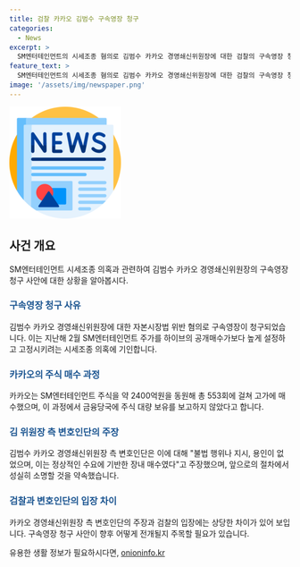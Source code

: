 ```yaml
---
title: 검찰 카카오 김범수 구속영장 청구
categories:
  - News
excerpt: >
  SM엔터테인먼트의 시세조종 혐의로 김범수 카카오 경영쇄신위원장에 대한 검찰의 구속영장 청구가 이뤄졌다. 김 위원장은 SM엔터테인먼트의 주가를 경쟁사인 하이브의 공개매수가인 12만원보다 높게 설정하고 고정할 목적으로 시세조종을 벌인 혐의를 받고 있다. 검찰은 카카오가 약 2400억원을 동원해 SM엔터테인먼트 주식을 고가에 553회에 걸쳐 매수한 것으로 보고 있다. 하지만 김 위원장 측 변호인단은 불법적 행위를 지시하거나 용인한 바가 없다며 이건이 사업 협력을 위한 지분 확보의 목적으로 진행된 것이라고 주장했다.
feature_text: >
  SM엔터테인먼트의 시세조종 혐의로 김범수 카카오 경영쇄신위원장에 대한 검찰의 구속영장 청구가 이뤄졌다. 김 위원장은 SM엔터테인먼트의 주가를 경쟁사인 하이브의 공개매수가인 12만원보다 높게 설정하고 고정할 목적으로 시세조종을 벌인 혐의를 받고 있다. 검찰은 카카오가 약 2400억원을 동원해 SM엔터테인먼트 주식을 고가에 553회에 걸쳐 매수한 것으로 보고 있다. 하지만 김 위원장 측 변호인단은 불법적 행위를 지시하거나 용인한 바가 없다며 이건이 사업 협력을 위한 지분 확보의 목적으로 진행된 것이라고 주장했다.
image: '/assets/img/newspaper.png'
---
```


<p><img src="/assets/img/newspaper.png" alt="kimp 속보" /></p>

<h2 data-ke-size="size26">사건 개요</h2>

<p data-ke-size="size16">SM엔터테인먼트 시세조종 의혹과 관련하여 김범수 카카오 경영쇄신위원장의 구속영장 청구 사안에 대한 상황을 알아봅시다.</p>

<h3><b><span style="color: #1a5490;">구속영장 청구 사유</span></b></h3>

<p data-ke-size="size16">김범수 카카오 경영쇄신위원장에 대한 자본시장법 위반 혐의로 구속영장이 청구되었습니다. 이는 지난해 2월 SM엔터테인먼트 주가를 하이브의 공개매수가보다 높게 설정하고 고정시키려는 시세조종 의혹에 기인합니다.</p>

<h3><b><span style="color: #1a5490;">카카오의 주식 매수 과정</span></b></h3>

<p data-ke-size="size16">카카오는 SM엔터테인먼트 주식을 약 2400억원을 동원해 총 553회에 걸쳐 고가에 매수했으며, 이 과정에서 금융당국에 주식 대량 보유를 보고하지 않았다고 합니다.</p>

<h3><b><span style="color: #1a5490;">김 위원장 측 변호인단의 주장</span></b></h3>

<p data-ke-size="size16">김범수 카카오 경영쇄신위원장 측 변호인단은 이에 대해 "불법 행위나 지시, 용인이 없었으며, 이는 정상적인 수요에 기반한 장내 매수였다"고 주장했으며, 앞으로의 절차에서 성실히 소명할 것을 약속했습니다.</p>

<h3><b><span style="color: #1a5490;">검찰과 변호인단의 입장 차이</span></b></h3>

<p data-ke-size="size16">카카오 경영쇄신위원장 측 변호인단의 주장과 검찰의 입장에는 상당한 차이가 있어 보입니다. 구속영장 청구 사안이 향후 어떻게 전개될지 주목할 필요가 있습니다.</p>
유용한 생활 정보가 필요하시다면, <a href="https://onioninfo.kr" rel="dofollow">onioninfo.kr</a>


